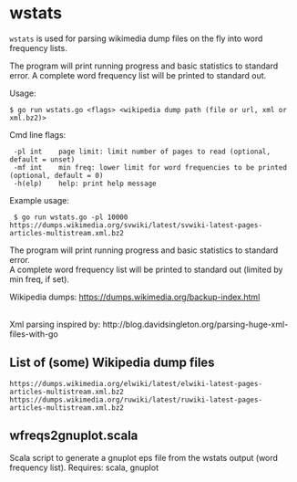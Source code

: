 # wstats

`wstats` is used for parsing wikimedia dump files on the fly into word frequency lists.

The program will print running progress and basic statistics to standard error.
A complete word frequency list will be printed to standard out.


Usage:

    $ go run wstats.go <flags> <wikipedia dump path (file or url, xml or xml.bz2)>

Cmd line flags:

     -pl int    page limit: limit number of pages to read (optional, default = unset)
     -mf int    min freq: lower limit for word frequencies to be printed (optional, default = 0)
     -h(elp)    help: print help message

Example usage:

     $ go run wstats.go -pl 10000 https://dumps.wikimedia.org/svwiki/latest/svwiki-latest-pages-articles-multistream.xml.bz2 

The program will print running progress and basic statistics to standard error.<br/>
A complete word frequency list will be printed to standard out (limited by min freq, if set).

Wikipedia dumps: https://dumps.wikimedia.org/backup-index.html

<br/>
Xml parsing inspired by: http://blog.davidsingleton.org/parsing-huge-xml-files-with-go

<br/>

## List of (some) Wikipedia dump files

    https://dumps.wikimedia.org/elwiki/latest/elwiki-latest-pages-articles-multistream.xml.bz2
    https://dumps.wikimedia.org/ruwiki/latest/ruwiki-latest-pages-articles-multistream.xml.bz2


## wfreqs2gnuplot.scala
Scala script to generate a gnuplot eps file from the wstats output (word frequency list).
Requires: scala, gnuplot

